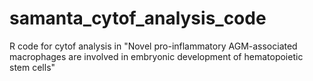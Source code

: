 # samanta_cytof_analysis_code
R code for cytof analysis in "Novel pro-inflammatory AGM-associated macrophages are involved in embryonic development of hematopoietic stem cells"
